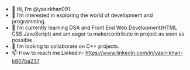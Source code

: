 - 👋 Hi, I’m @yasirkhan091
- 👀 I’m interested in exploring the world of development and programming.
- 🌱 I’m currently learning DSA and Front End Web Development(HTML CSS JavaScript) and am eager to make/contribute in project as soon as possible .
- 💞️ I’m looking to collaborate on C++ projects.
- 📫 How to reach me Linkedin- https://www.linkedin.com/in/yasir-khan-b807ba237

<!---
yasirkhan091/yasirkhan091 is a ✨ special ✨ repository because its `README.md` (this file) appears on your GitHub profile.
You can click the Preview link to take a look at your changes.
--->

